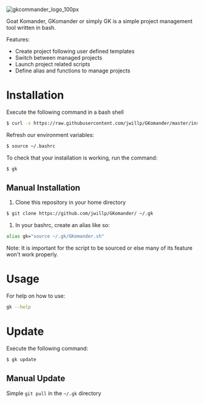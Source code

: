 
![gkcommander_logo_100px](https://user-images.githubusercontent.com/5913483/29254169-68c9ced8-805d-11e7-8572-76277c27f10a.png)

Goat Komander, GKomander or simply GK is a simple project management tool 
written in bash.

Features:
- Create project following user defined templates
- Switch between managed projects
- Launch project related scripts
- Define alias and functions to manage projects

# Installation
Execute the following command in a bash shell

```bash
$ curl -s https://raw.githubusercontent.com/jwillp/GKomander/master/install.sh | bash
```
 Refresh our environment variables:
```bash
$ source ~/.bashrc
```

To check that your installation is working, run the command:

```bash
$ gk
```

## Manual Installation
1. Clone this repository in your home directory

```bash
$ git clone https://github.com/jwillp/GKomander/ ~/.gk
```

1. In your bashrc, create an alias like so:

```bash
alias gk="source ~/.gk/GKomander.sh"
```

Note: It is important for the script to be sourced or else many of its feature won't
work properly.


# Usage
For help on how to use:

```bash
gk --help
```

# Update
Execute the following command:

```bash
$ gk update
```

## Manual Update
Simple ```git pull``` in the ```~/.gk``` directory
